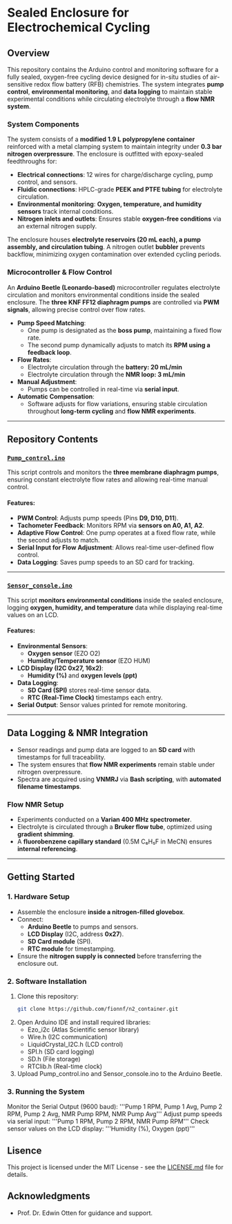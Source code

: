  # Sealed Enclosure for Electrochemical Cycling

## Overview

This repository contains the Arduino control and monitoring software for a fully sealed, oxygen-free cycling device designed for in-situ studies of air-sensitive redox flow battery (RFB) chemistries. The system integrates **pump control**, **environmental monitoring**, and **data logging** to maintain stable experimental conditions while circulating electrolyte through a **flow NMR system**.

### System Components

The system consists of a **modified 1.9 L polypropylene container** reinforced with a metal clamping system to maintain integrity under **0.3 bar nitrogen overpressure**. The enclosure is outfitted with epoxy-sealed feedthroughs for:

- **Electrical connections**: 12 wires for charge/discharge cycling, pump control, and sensors.
- **Fluidic connections**: HPLC-grade **PEEK and PTFE tubing** for electrolyte circulation.
- **Environmental monitoring**: **Oxygen, temperature, and humidity sensors** track internal conditions.
- **Nitrogen inlets and outlets**: Ensures stable **oxygen-free conditions** via an external nitrogen supply.

The enclosure houses **electrolyte reservoirs (20 mL each), a pump assembly, and circulation tubing**. A nitrogen outlet **bubbler** prevents backflow, minimizing oxygen contamination over extended cycling periods.

### Microcontroller & Flow Control

An **Arduino Beetle (Leonardo-based)** microcontroller regulates electrolyte circulation and monitors environmental conditions inside the sealed enclosure. The **three KNF FF12 diaphragm pumps** are controlled via **PWM signals**, allowing precise control over flow rates.

- **Pump Speed Matching**:  
  - One pump is designated as the **boss pump**, maintaining a fixed flow rate.  
  - The second pump dynamically adjusts to match its **RPM using a feedback loop**.
- **Flow Rates**:  
  - Electrolyte circulation through the **battery: 20 mL/min**  
  - Electrolyte circulation through the **NMR loop: 3 mL/min**  
- **Manual Adjustment**:  
  - Pumps can be controlled in real-time via **serial input**.
- **Automatic Compensation**:  
  - Software adjusts for flow variations, ensuring stable circulation throughout **long-term cycling** and **flow NMR experiments**.

---

## Repository Contents

### [`Pump_control.ino`](Pump_control.ino)

This script controls and monitors the **three membrane diaphragm pumps**, ensuring constant electrolyte flow rates and allowing real-time manual control.

#### Features:
- **PWM Control**: Adjusts pump speeds (Pins **D9, D10, D11**).
- **Tachometer Feedback**: Monitors RPM via **sensors on A0, A1, A2**.
- **Adaptive Flow Control**: One pump operates at a fixed flow rate, while the second adjusts to match.
- **Serial Input for Flow Adjustment**: Allows real-time user-defined flow control.
- **Data Logging**: Saves pump speeds to an SD card for tracking.

---

### [`Sensor_console.ino`](Sensor_console.ino)

This script **monitors environmental conditions** inside the sealed enclosure, logging **oxygen, humidity, and temperature** data while displaying real-time values on an LCD.

#### Features:
- **Environmental Sensors**:  
  - **Oxygen sensor** (EZO O2)  
  - **Humidity/Temperature sensor** (EZO HUM)  
- **LCD Display (I2C 0x27, 16x2)**:  
  - **Humidity (%)** and **oxygen levels (ppt)**  
- **Data Logging**:
  - **SD Card (SPI)** stores real-time sensor data.
  - **RTC (Real-Time Clock)** timestamps each entry.
- **Serial Output**: Sensor values printed for remote monitoring.

---

## Data Logging & NMR Integration

- Sensor readings and pump data are logged to an **SD card** with timestamps for full traceability.
- The system ensures that **flow NMR experiments** remain stable under nitrogen overpressure.
- Spectra are acquired using **VNMRJ** via **Bash scripting**, with **automated filename timestamps**.

### **Flow NMR Setup**
- Experiments conducted on a **Varian 400 MHz spectrometer**.
- Electrolyte is circulated through a **Bruker flow tube**, optimized using **gradient shimming**.
- A **fluorobenzene capillary standard** (0.5M C₆H₅F in MeCN) ensures **internal referencing**.

---

## Getting Started

### **1. Hardware Setup**
- Assemble the enclosure **inside a nitrogen-filled glovebox**.
- Connect:
  - **Arduino Beetle** to pumps and sensors.
  - **LCD Display** (I2C, address **0x27**).
  - **SD Card module** (SPI).
  - **RTC module** for timestamping.
- Ensure the **nitrogen supply is connected** before transferring the enclosure out.

### **2. Software Installation**
1. Clone this repository:  
   ```bash
   git clone https://github.com/fionnf/n2_container.git
   ```
2. Open Arduino IDE and install required libraries:
	- Ezo_i2c (Atlas Scientific sensor library)
	- Wire.h (I2C communication)
	- LiquidCrystal_I2C.h (LCD control)
	- SPI.h (SD card logging)
	- SD.h (File storage)
	- RTClib.h (Real-time clock)
3.	Upload Pump_control.ino and Sensor_console.ino to the Arduino Beetle.

### **3. Running the System**
Monitor the Serial Output (9600 baud): '''Pump 1 RPM, Pump 1 Avg, Pump 2 RPM, Pump 2 Avg, NMR Pump RPM, NMR Pump Avg'''
Adjust pump speeds via serial input: '''Pump 1 RPM, Pump 2 RPM, NMR Pump RPM'''
Check sensor values on the LCD display: '''Humidity (%), Oxygen (ppt)'''

## Lisence
This project is licensed under the MIT License - see the [LICENSE.md](LICENSE.md) file for details.
## Acknowledgments
- Prof. Dr. Edwin Otten for guidance and support.